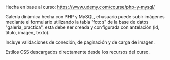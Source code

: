 Hecha en base al curso: https://www.udemy.com/course/php-y-mysql/

Galería dinámica hecha con PHP y MySQL, el usuario puede subir imágenes mediante el formulario utilizando la tabla "fotos" de la base de datos "galeria_practica", esta debe ser creada y configurada con antelación (id, titulo, imagen, texto).

Incluye validaciones de conexión, de paginación y de carga de imagen.

Estilos CSS descargados directamente desde los recursos del curso.
